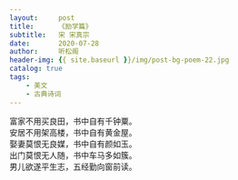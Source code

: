 ```yaml
---
layout:     post
title:      《励学篇》
subtitle:   宋 宋真宗
date:       2020-07-28
author:     听松阁
header-img: {{ site.baseurl }}/img/post-bg-poem-22.jpg
catalog: true
tags:
    - 美文
    - 古典诗词
---
```



富家不用买良田，书中自有千钟粟。<br>
安居不用架高楼，书中自有黄金屋。<br>
娶妻莫恨无良媒，书中自有颜如玉。<br>
出门莫恨无人随，书中车马多如簇。<br>
男儿欲遂平生志，五经勤向窗前读。<br>
